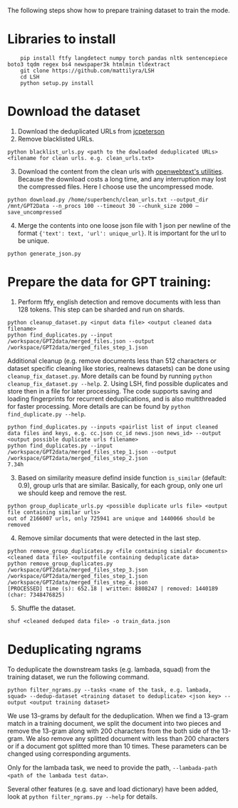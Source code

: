 The following steps show how to prepare training dataset to train the mode.

# Libraries to install

```
    pip install ftfy langdetect numpy torch pandas nltk sentencepiece boto3 tqdm regex bs4 newspaper3k htmlmin tldextract 
    git clone https://github.com/mattilyra/LSH
    cd LSH
    python setup.py install
``` 

# Download the dataset

1. Download the deduplicated URLs from [jcpeterson](https://mega.nz/#F!EZZD0YwJ!9_PlEQzdMVLaNdKv_ICNVQ!cc4RgQQZ)
2. Remove blacklisted URLs.
```
python blacklist_urls.py <path to the dowloaded deduplicated URLs> <filename for clean urls. e.g. clean_urls.txt>
```
3. Download the content from the clean urls with [openwebtext's utilities](https://github.com/eukaryote31/openwebtext/blob/master/download.py). 
Because the download costs a long time, and any interruption may lost the compressed files. Here I choose use the uncompressed mode.
```
python download.py /home/superbench/clean_urls.txt --output_dir /mnt/GPT2Data --n_procs 100 --timeout 30 --chunk_size 2000 —save_uncompressed
```
4. Merge the contents into one loose json file with 1 json per newline of the format `{'text': text, 'url': unique_url}`. It is important for the url to be unique.
```
python generate_json.py
```

# Prepare the data for GPT training:

1. Perform ftfy, english detection and remove documents with less than 128 tokens. This step can be sharded and run on shards.
```
python cleanup_dataset.py <input data file> <output cleaned data filename>
python find_duplicates.py --input /workspace/GPT2data/merged_files.json --output /workspace/GPT2data/merged_files_step_1.json
```
Additional cleanup (e.g. remove documents less than 512 characters or dataset specific cleaning like stories, realnews datasets) can be done using `cleanup_fix_dataset.py`. More details can be found by running `python cleanup_fix_dataset.py --help`.
2. Using LSH, find possible duplicates and store then in a file for later processing. The code supports saving and loading fingerprints for recurrent deduplications, and is also multithreaded for faster processing. More details are can be found by `python find_duplicate.py --help`.
```
python find_duplicates.py --inputs <pairlist list of input cleaned data files and keys, e.g. cc.json cc_id news.json news_id> --output <output possible duplicate urls filename>
python find_duplicates.py --input /workspace/GPT2data/merged_files_step_1.json --output /workspace/GPT2data/merged_files_step_2.json
7.34h
```
3. Based on similarity measure defind inside function `is_similar` (default: 0.9), group urls that are similar. Basically, for each group, only one url we should keep and remove the rest.
```
python group_duplicate_urls.py <possible duplicate urls file> <output file containing similar urls>
out of 2166007 urls, only 725941 are unique and 1440066 should be removed
```
4. Remove similar documents that were detected in the last step.
```
python remove_group_duplicates.py <file containing simialr documents> <cleaned data file> <outputfile containing deduplicate data>
python remove_group_duplicates.py /workspace/GPT2data/merged_files_step_3.json /workspace/GPT2data/merged_files_step_1.json /workspace/GPT2data/merged_files_step_4.json
[PROCESSED] time (s): 652.18 | written: 8808247 | removed: 1440189 (char: 7348476825)

```

5. Shuffle the dataset.
```
shuf <cleaned deduped data file> -o train_data.json
```

# Deduplicating ngrams

To deduplicate the downstream tasks (e.g. lambada, squad) from the training dataset, we run the following command.

```
python filter_ngrams.py --tasks <name of the task, e.g. lambada, squad> --dedup-dataset <training dataset to deduplicate> <json key> --output <output training dataset>
```
We use 13-grams by default for the deduplication. When we find a 13-gram match in a training document, we split the document into two pieces and remove the 13-gram along with 200 characters from the both side of the 13-gram. We also remove any splitted document with less than 200 characters or if a document got splitted more than 10 times. These parameters can be changed using corresponding arguments.

Only for the lambada task, we need to provide the path, `--lambada-path <path of the lambada test data>`.

Several other features (e.g. save and load dictionary) have been added, look at `python filter_ngrams.py --help` for details.
